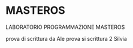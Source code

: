 # MASTEROS
LABORATORIO PROGRAMMAZIONE MASTEROS

prova di scrittura da Ale
prova si scrittura 2 Silvia
